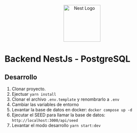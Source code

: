 <p align="center">
  <a href="http://nestjs.com/" target="blank"><img src="https://nestjs.com/img/logo-small.svg" width="120" alt="Nest Logo" /></a>
</p>

# Backend NestJs - PostgreSQL

## Desarrollo

1. Clonar proyecto.
2. Ejectuar ```yarn install```
3. Clonar el archivo ```.env.template``` y renombrarlo a ```.env```
4. Cambiar las variables de entorno
5. Levantar la base de datos en docker: ```docker compose up -d```
6. Ejecutar el SEED para llamar la base de datos:
  ```http://localhost:3000/api/seed```
7. Levantar el modo desarrollo ```yarn start:dev```


